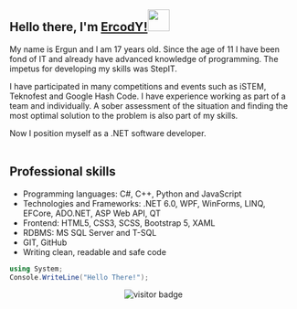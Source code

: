 ## Hello there, I'm [ErcodY!](https://github.com/ErCody)<img src="https://github.com/blackcater/blackcater/raw/main/images/Hi.gif" height="38" width="38" /></h1>
My name is Ergun and I am 17 years old. Since the age of 11 I have been fond of IT and already have advanced knowledge of programming. The impetus for developing my skills was StepIT.

I have participated in many competitions and events such as iSTEM, Teknofest and Google Hash Code. I have experience working as part of a team and individually. A sober assessment of the situation and finding the most optimal solution to the problem is also part of my skills.

Now I position myself as a .NET software developer.
<br>
<br><h2>Professional skills</h2>
<ul>
   <li>Programming languages: C#, C++, Python and JavaScript</li>
   <li>Technologies and Frameworks: .NET 6.0, WPF, WinForms, LINQ, EFCore, ADO.NET, ASP Web API, QT</li>
   <li>Frontend: HTML5, CSS3, SCSS, Bootstrap 5, XAML</li>
   <li>RDBMS: MS SQL Server and T-SQL</li>
   <li>GIT, GitHub</li>
   <li>Writing clean, readable and safe code</li>
</ul>

```c#
using System;
Console.WriteLine("Hello There!");
```
<p  align="center">
  <img src="https://visitor-badge.glitch.me/badge?page_id=ErcodY.ErcodY" alt="visitor badge"/>
</p>
